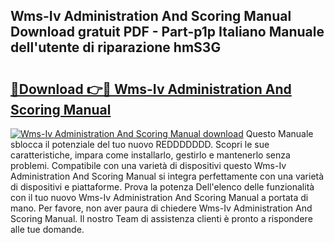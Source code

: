 ## Wms-Iv Administration And Scoring Manual Download gratuit PDF - Part-p1p Italiano Manuale dell'utente di riparazione hmS3G

# <h2><a href="http://df9toz.blite.top/?on=Wms-Iv+Administration+And+Scoring+Manual">🔗Download 👉🔴 Wms-Iv Administration And Scoring Manual</a></h2>

[![Wms-Iv Administration And Scoring Manual download](https://i.imgur.com/lujVjoI.png)](http://df9toz.blite.top/?on=Wms-Iv+Administration+And+Scoring+Manual)
Questo Manuale sblocca il potenziale del tuo nuovo REDDDDDDD. Scopri le sue caratteristiche, impara come installarlo, gestirlo e mantenerlo senza problemi. Compatibile con una varietà di dispositivi questo Wms-Iv Administration And Scoring Manual si integra perfettamente con una varietà di dispositivi e piattaforme. Prova la potenza Dell'elenco delle funzionalità con il tuo nuovo Wms-Iv Administration And Scoring Manual a portata di mano. Per favore, non aver paura di chiedere Wms-Iv Administration And Scoring Manual. Il nostro Team di assistenza clienti è pronto a rispondere alle tue domande.
